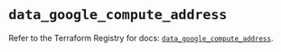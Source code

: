 # `data_google_compute_address`

Refer to the Terraform Registry for docs: [`data_google_compute_address`](https://registry.terraform.io/providers/hashicorp/google/5.20.0/docs/data-sources/compute_address).
